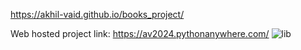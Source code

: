https://akhil-vaid.github.io/books_project/  

Web hosted project link: https://av2024.pythonanywhere.com/
![lib](https://github.com/user-attachments/assets/68828e16-9e41-47b0-8a09-b35661c00fbb)
